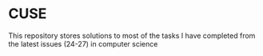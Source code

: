 # CUSE
This repository stores solutions to most of the tasks I have completed from the latest issues (24-27) in computer science
